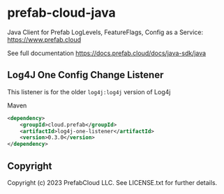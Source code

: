 # prefab-cloud-java
Java Client for Prefab LogLevels, FeatureFlags, Config as a Service: https://www.prefab.cloud

See full documentation https://docs.prefab.cloud/docs/java-sdk/java

## Log4J One Config Change Listener

This listener is for the older `log4j:log4j` version of Log4j


Maven
```xml
<dependency>
    <groupId>cloud.prefab</groupId>
    <artifactId>log4j-one-listener</artifactId>
    <version>0.3.0</version>
</dependency>
```

## Copyright

Copyright (c) 2023 PrefabCloud LLC. See LICENSE.txt for further details.
